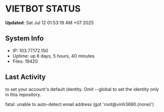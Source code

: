 # VIETBOT STATUS
**Updated**: Sat Jul 12 01:53:19 AM +07 2025

## System Info
- IP: 103.77.172.150
- Uptime: up 6 days, 5 hours, 40 minutes
- Files: 19420

## Last Activity

to set your account's default identity.
Omit --global to set the identity only in this repository.

fatal: unable to auto-detect email address (got 'root@vinh3690.(none)')
